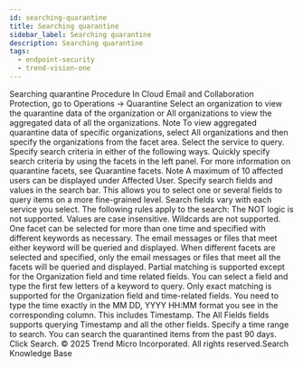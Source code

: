 ```yaml
---
id: searching-quarantine
title: Searching quarantine
sidebar_label: Searching quarantine
description: Searching quarantine
tags:
  - endpoint-security
  - trend-vision-one
---
```


 Searching quarantine Procedure In Cloud Email and Collaboration Protection, go to Operations → Quarantine Select an organization to view the quarantine data of the organization or All organizations to view the aggregated data of all the organizations. Note To view aggregated quarantine data of specific organizations, select All organizations and then specify the organizations from the facet area. Select the service to query. Specify search criteria in either of the following ways. Quickly specify search criteria by using the facets in the left panel. For more information on quarantine facets, see Quarantine facets. Note A maximum of 10 affected users can be displayed under Affected User. Specify search fields and values in the search bar. This allows you to select one or several fields to query items on a more fine-grained level. Search fields vary with each service you select. The following rules apply to the search: The NOT logic is not supported. Values are case insensitive. Wildcards are not supported. One facet can be selected for more than one time and specified with different keywords as necessary. The email messages or files that meet either keyword will be queried and displayed. When different facets are selected and specified, only the email messages or files that meet all the facets will be queried and displayed. Partial matching is supported except for the Organization field and time related fields. You can select a field and type the first few letters of a keyword to query. Only exact matching is supported for the Organization field and time-related fields. You need to type the time exactly in the MM DD, YYYY HH:MM format you see in the corresponding column. This includes Timestamp. The All Fields fields supports querying Timestamp and all the other fields. Specify a time range to search. You can search the quarantined items from the past 90 days. Click Search. © 2025 Trend Micro Incorporated. All rights reserved.Search Knowledge Base
